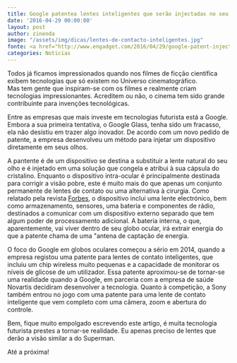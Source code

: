 ```yaml
---
title: Google patentea lentes inteligentes que serão injectadas no seu olho
date: '2016-04-29 00:00:00'
layout: post
author: zinenda
image: "/assets/img/dicas/lentes-de-contacto-inteligentes.jpg"
fonte: <a href="http://www.engadget.com/2016/04/29/google-patent-injectable-smart-lenses/?sr_source=Twitter">Engadget</a>
categories: Noticias
---
```


Todos já ficamos impressionados quando nos filmes de ficção científica exibem tecnologias que só existem no Universo cinematográfico.<br>
Mas tem gente que inspiram-se com os filmes e realmente criam tecnologias impressionantes.
Acreditem ou não, o cinema tem sido grande contribuinte para invenções tecnológicas.

Entre as empresas que mais investe em tecnologias futurista está a Google.
Embora a sua primeira tentativa, o Google Glass, tenha sido um fracasso, ela não desistiu em trazer algo inovador.
De acordo com um novo pedido de patente, a empresa desenvolveu um método para injetar um dispositivo diretamente em seus olhos.

A pantente é de um  dispositivo se destina a substituir a lente natural do seu olho e é injetado em uma solução que congela e atribui à sua cápsula do cristalino. 
Enquanto o dispositivo intra-ocular é principalmente destinada para corrigir a visão pobre, este é muito mais do que apenas um conjunto permanente de lentes de contato ou uma alternativa à cirurgia. 
Como relatado pela revista [Forbes](http://www.forbes.com/sites/aarontilley/2016/04/28/google-device-eyeball/#cde379c4141c), o dispositivo inclui uma lente electrónico, bem como armazenamento, sensores, uma bateria e componentes de rádio, destinados a comunicar com um dispositivo externo separado que tem algum poder de processamento adicional. 
A bateria interna, o que, aparentemente, vai viver dentro de seu globo ocular, irá extrair energia do que a patente chama de uma "antena de captação de energia.

O foco do Google em globos oculares começou a sério em 2014, quando a empresa registou uma patente para lentes de contato inteligentes, que incluiu um chip wireless muito pequenas e a capacidade de monitorar os níveis de glicose de um utilizador. 
Essa patente aproximou-se de tornar-se uma realidade quando a Google, em parceria com a empresa de saúde Novartis decidiram desenvolver a tecnologia. 
Quanto à competição, a Sony também entrou no jogo com uma patente para uma lente de contato inteligente que vem completo com uma câmera, zoom e abertura do controle.

Bem, fique muito empolgado escrevendo este artigo, é muita tecnologia futurista prestes a tornar-se realidade.
Eu apenas preciso de lentes que derão a visão similar a do Superman.

Até a próxima!